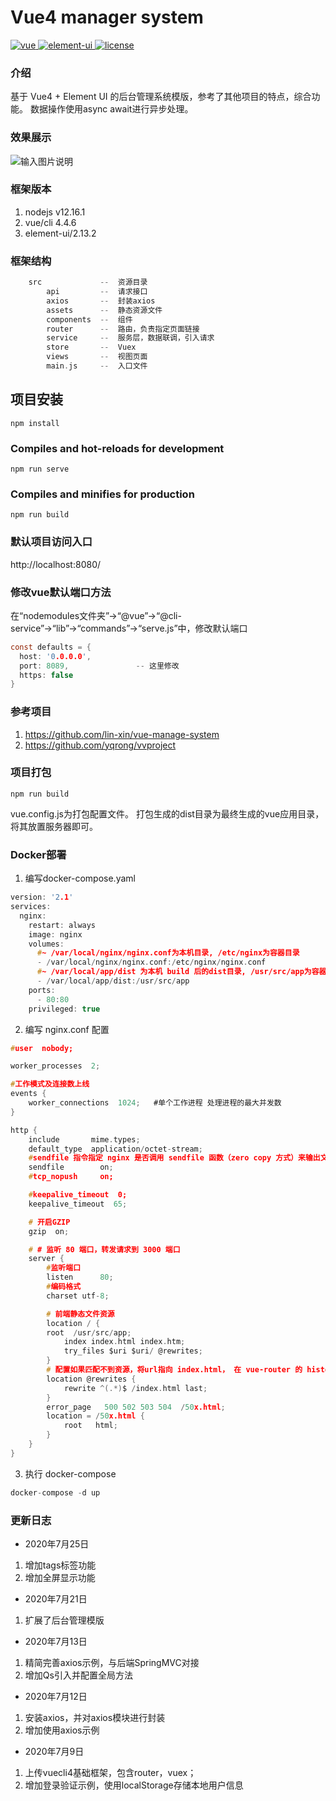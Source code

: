 

# Vue4 manager system

<a href="https://github.com/vuejs/vue">
    <img src="https://img.shields.io/badge/vue-4.4.6-brightgreen.svg" alt="vue">
  </a>
  <a href="https://github.com/ElemeFE/element">
    <img src="https://img.shields.io/badge/element--ui-2.13.2-brightgreen.svg" alt="element-ui">
  </a>
  <a href="https://github.com/e4glet/vue-cli4-manage-system/blob/master/LICENSE">
    <img src="https://img.shields.io/github/license/mashape/apistatus.svg" alt="license">
  </a>

### 介绍
基于 Vue4 + Element UI 的后台管理系统模版，参考了其他项目的特点，综合功能。
数据操作使用async await进行异步处理。


### 效果展示
![输入图片说明](https://images.gitee.com/uploads/images/2020/0725/224122_a4b9836a_1651640.png "QQ图片20200725214713.png")

### 框架版本
1. nodejs v12.16.1
2. vue/cli 4.4.6
3. element-ui/2.13.2


### 框架结构

```c
    src             --  资源目录
        api         --  请求接口
        axios       --  封装axios
        assets      --  静态资源文件
        components  --  组件
        router      --  路由，负责指定页面链接
        service     --  服务层，数据联调，引入请求
        store       --  Vuex
        views       --  视图页面
        main.js     --  入口文件
```


## 项目安装
```
npm install
```

### Compiles and hot-reloads for development
```
npm run serve
```

### Compiles and minifies for production
```
npm run build
```

### 默认项目访问入口
http://localhost:8080/

### 修改vue默认端口方法  
在“nodemodules文件夹”→“@vue”→“@cli-service”→“lib”→“commands”→“serve.js”中，修改默认端口
```c
const defaults = {
  host: '0.0.0.0',
  port: 8089,               -- 这里修改
  https: false
}
```

### 参考项目
1. https://github.com/lin-xin/vue-manage-system
2. https://github.com/yqrong/vvproject


### 项目打包
```
npm run build
```
vue.config.js为打包配置文件。
打包生成的dist目录为最终生成的vue应用目录，将其放置服务器即可。


### Docker部署
1. 编写docker-compose.yaml  
```c
version: '2.1'
services:
  nginx:
    restart: always
    image: nginx
    volumes:
      #~ /var/local/nginx/nginx.conf为本机目录, /etc/nginx为容器目录
      - /var/local/nginx/nginx.conf:/etc/nginx/nginx.conf
      #~ /var/local/app/dist 为本机 build 后的dist目录, /usr/src/app为容器目录,
      - /var/local/app/dist:/usr/src/app
    ports:
      - 80:80
    privileged: true
```

2. 编写 nginx.conf 配置  
```c
#user  nobody;

worker_processes  2;

#工作模式及连接数上线
events {
    worker_connections  1024;   #单个工作进程 处理进程的最大并发数
}

http {
    include       mime.types;
    default_type  application/octet-stream;
    #sendfile 指令指定 nginx 是否调用 sendfile 函数（zero copy 方式）来输出文件，对于普通应用，
    sendfile        on;
    #tcp_nopush     on;

    #keepalive_timeout  0;
    keepalive_timeout  65;

    # 开启GZIP
    gzip  on;

    # # 监听 80 端口，转发请求到 3000 端口
    server {
        #监听端口
        listen      80;
        #编码格式
        charset utf-8;

        # 前端静态文件资源
        location / {
        root  /usr/src/app;
            index index.html index.htm;
            try_files $uri $uri/ @rewrites;
        }
        # 配置如果匹配不到资源，将url指向 index.html， 在 vue-router 的 history 模式下使用，就不会显示404
        location @rewrites {
            rewrite ^(.*)$ /index.html last;
        }
        error_page   500 502 503 504  /50x.html;
        location = /50x.html {
            root   html;
        }
    }
}
```

3. 执行 docker-compose
```c
docker-compose -d up
```

### 更新日志
- 2020年7月25日
1. 增加tags标签功能
2. 增加全屏显示功能

- 2020年7月21日
1. 扩展了后台管理模版

- 2020年7月13日
1. 精简完善axios示例，与后端SpringMVC对接
2. 增加Qs引入并配置全局方法

- 2020年7月12日
1. 安装axios，并对axios模块进行封装
2. 增加使用axios示例

- 2020年7月9日
1. 上传vuecli4基础框架，包含router，vuex；
2. 增加登录验证示例，使用localStorage存储本地用户信息
